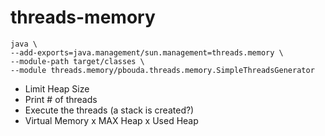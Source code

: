 # threads-memory

```
java \
--add-exports=java.management/sun.management=threads.memory \
--module-path target/classes \
--module threads.memory/pbouda.threads.memory.SimpleThreadsGenerator
```

- Limit Heap Size
- Print # of threads
- Execute the threads (a stack is created?)
- Virtual Memory x MAX Heap x Used Heap